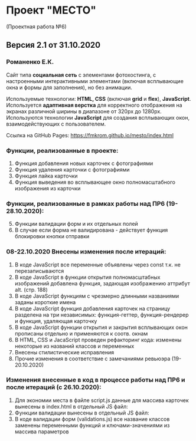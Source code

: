 # Проект "МЕСТО"
(Проектная работа №6)
## Версия 2.1 от 31.10.2020

### Романенко Е.К.

Сайт типа **социальная сеть** с элементами фотохостинга, с настроенными интерактивными элементами (включая всплывающие окна и формы для заполнения), но без анимации.

Используемые технологии: **HTML, CSS** (включая **grid** и **flex**), **JavaScript**.
Используется **адаптивная верстка** для корректного отображения на экранах различной ширины в диапазоне от 320px до 1280px.
Используются технологии **JavaScript** для создания всплывающих окон, взаимодействующих с пользователем.

Ссылка на GitHub Pages: https://fmkrom.github.io/mesto/index.html

### Функции, реализованные в проекте:

1. Функция добавления новых карточек с фотографиями
2. Функция удаления карточки с фотографиями
3. Функция лайка карточки
4. Функция выведения во всплывающее окно полномасштабного изображения из карточки

### Функции, реализованные в рамках работы над ПР6 (19-28.10.2020):

5. Функции валидации форм и их отдельных полей
6. В случае если форма не валидирована - действует функция блокировки кнопки отправки

### 08-22.10.2020 Внесены изменения после итераций:

1. В коде JavaScript все переменные объявлены через const т.к. не перезаписываются
2. В коде JavaScript в функции открытия полномасштабных изображений добавлена функция, задающая изображению аттрибут alt. (стр. 188)
3. В коде JavaScript функциям с чрезмерно длинными названиями заданы короткие имена
4. В коде JavaScript функция добавления карточек на страницу разделена на три независимых: функция-геттер, функция-рендерер и функция, удаляющая карточку
5. В коде JavaScript функции открытия и закрытия всплывающих окон прописаны отдельно и применяются к соотв. окнам
6. В HTML, CSS и JacaScript проведен рефакторинг кода: изменены некоторые из названий классов и переменных
7. Внесены стилистические исправления
8. Прочие изменения в соответствие с замечаниями ревьюэра (19-20.10.2020)

### Изменения внесенные в код в процессе работы над ПР6 и после итераций (с 26.10.2020):
1. Для экономии места в файле script.js данные для массива карточек вынесены в index.html в отдельный JS файл: <script src="./scripts/initial-cards.js"></script>
2. Функции валидации вынесены в отдельный JS файл: <script src="./scripts/validations.js"></script>
3. В коде валидации форм (validations.js) все название классов заменены переменными функций и ключами-значениями из массива параметров
 




